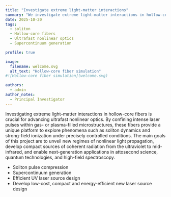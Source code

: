 ```yaml
---
title: "Investigate extreme light-matter interactions"
summary: "We investigate extreme light–matter interactions in hollow-core fibers, where intense laser fields interact with gases or plasmas confined within microscopic channels. Our research explores new regimes of nonlinear optics, and ultrafast light control, advancing the frontiers of photonics and attosecond science."
date: 2025-10-20
tags:
  - soliton
  - Hollow-core fibers
  - Ultrafast nonlinear optics
  - Supercontinuum generation

profile: true

image:
  filename: welcome.svg
  alt_text: "Hollow-core fiber simulation"
#![Hollow-core fiber simulation](welcome.svg)

authors:
  - admin
author_notes:
  - Principal Investigator
---
```


Investigating extreme light–matter interactions in hollow-core fibers is crucial for advancing ultrafast nonlinear optics. By confining intense laser pulses within gas- or plasma-filled microstructures, these fibers provide a unique platform to explore phenomena such as soliton dynamics and strong-field ionization under precisely controlled conditions. The main goals of this project are to unveil new regimes of nonlinear light propagation, develop compact sources of coherent radiation from the ultraviolet to mid-infrared, and enable next-generation applications in attosecond science, quantum technologies, and high-field spectroscopy.

- Soliton pulse compression
- Supercontinuum generation
- Efficient UV laser source design
- Develop low-cost, compact and energy-efficient new laser source design

